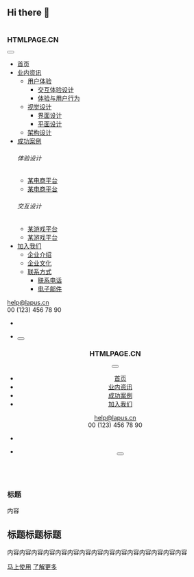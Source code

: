 ## Hi there 👋

<!--
**thorkii/thorkii** is a ✨ _special_ ✨ repository because its `README.md` (this file) appears on your GitHub profile.

Here are some ideas to get you started:

- 🔭 I’m currently working on ...
- 🌱 I’m currently learning ...
- 👯 I’m looking to collaborate on ...
- 🤔 I’m looking for help with ...
- 💬 Ask me about ...
- 📫 How to reach me: ...
- 😄 Pronouns: ...
- ⚡ Fun fact: ...
-->
<heat>
<body>
  <meta charset="utf-8"/>
  <meta name="viewport" content="width=device-width, initial-scale=1.0"/>
  <meta name="description" content="HTMLPAGE - 专业高效的在线HTML构建器|网页模板|网站模板|网页设计|网页开发|HTML生成工具|在线制作网页"/>
  <meta name="keywords" content="网页设计,HTML在线构建器,HTMLPAGE,HTML5在线构建器,HTML在线编辑,拖拽网页生成,网页构建工具,网页制作,网页开发,在线制作网页,html编辑器,免费网页,制作网页,网页设计制作,响应式网页,交互设计,企业宣传册,企业网站,名片设计,响应式,在线做图,平面设计,思维导图,用户体验设计,网站设计,网站风格,网络拓扑图,网页设计,软件架构"/>
  <meta name="author" content="Lapus"/>
  <title>VIP会员单页面模板 - 企业网站
  </title>
  <link rel="preload" href="https://coscdn.htmlpage.cn/sandbox/assets/fonts/Unicons.woff2" as="font" type="font/woff2" crossorigin=""/>
  <link rel="preload" href="https://coscdn.htmlpage.cn/sandbox/assets/img/svg/blob.svg" as="image" crossorigin=""/>
  <link rel="shortcut icon" href="https://htmlpage.cn/favicon.png"/>
  <link rel="stylesheet" href="https://coscdn.htmlpage.cn/sandbox/assets/css/plugins.css"/>
  <link rel="stylesheet" href="https://coscdn.htmlpage.cn/sandbox/assets/css/style.css"/>
  <link rel="stylesheet" href="https://coscdn.htmlpage.cn/sandbox/assets/css/colors/pink.css"/>
  <nav id="sticky-navbar" class="navbar navbar-expand-lg fancy navbar-light navbar-bg-light transparent navbar-clone fixed">
    <div class="container">
      <div class="navbar-collapse-wrapper bg-white d-flex flex-row flex-nowrap w-100 justify-content-between align-items-center">
        <div class="navbar-brand w-100">
          <a href="https://htmlpage.cn"><img src="https://coscdn.htmlpage.cn/logos/logo-small-svg.svg" alt=""/></a>
        </div>
        <div class="navbar-collapse offcanvas offcanvas-nav offcanvas-start">
          <div class="offcanvas-header d-lg-none">
            <h3 class="text-white fs-30 mb-0">HTMLPAGE.CN
            </h3>
            <button type="button" data-bs-dismiss="offcanvas" aria-label="Close" class="btn-close btn-close-white"></button>
          </div>
          <div class="offcanvas-body ms-lg-auto d-flex flex-column h-100">
            <ul class="navbar-nav">
              <li class="nav-item">
                <a href="https://htmlpage.cn" class="nav-link">首页</a>
              </li>
              <li class="nav-item dropdown">
                <a href="#" data-bs-toggle="dropdown" class="nav-link dropdown-toggle">业内资讯</a>
                <ul class="dropdown-menu">
                  <li class="dropdown dropdown-submenu dropend">
                    <a href="#" data-bs-toggle="dropdown" class="dropdown-item dropdown-toggle">用户体验</a>
                    <ul class="dropdown-menu">
                      <li class="nav-item">
                        <a href="./services.html" class="dropdown-item">交互体验设计</a>
                      </li>
                      <li class="nav-item">
                        <a href="./services2.html" class="dropdown-item">体验与用户行为</a>
                      </li>
                    </ul>
                  </li>
                  <li class="dropdown dropdown-submenu dropend">
                    <a href="#" data-bs-toggle="dropdown" class="dropdown-item dropdown-toggle">视觉设计</a>
                    <ul class="dropdown-menu">
                      <li class="nav-item">
                        <a href="./about.html" class="dropdown-item">界面设计</a>
                      </li>
                      <li class="nav-item">
                        <a href="./about2.html" class="dropdown-item">平面设计</a>
                      </li>
                    </ul>
                  </li>
                  <li class="nav-item">
                    <a href="./pricing.html" class="dropdown-item">架构设计</a>
                  </li>
                </ul>
              </li>
              <li class="nav-item dropdown">
                <a href="#" data-bs-toggle="dropdown" class="nav-link dropdown-toggle">成功案例</a>
                <div class="dropdown-menu dropdown-lg">
                  <div class="dropdown-lg-content">
                    <div>
                      <h6 class="dropdown-header">体验设计
                      </h6>
                      <ul class="list-unstyled">
                        <li>
                          <a href="./projects.html" class="dropdown-item">某电商平台</a>
                        </li>
                        <li>
                          <a href="./projects2.html" class="dropdown-item">某电商平台</a>
                        </li>
                      </ul>
                    </div>
                    <!-- /.column -->
                    <div>
                      <h6 class="dropdown-header">交互设计
                      </h6>
                      <ul class="list-unstyled">
                        <li>
                          <a href="./single-project.html" class="dropdown-item">某游戏平台</a>
                        </li>
                        <li>
                          <a href="./single-project2.html" class="dropdown-item">某游戏平台</a>
                        </li>
                      </ul>
                    </div>
                    <!-- /.column -->
                  </div>
                  <!-- /auto-column -->
                </div>
              </li>
              <li class="nav-item dropdown">
                <a href="#" data-bs-toggle="dropdown" class="nav-link dropdown-toggle">加入我们</a>
                <ul class="dropdown-menu">
                  <li class="nav-item">
                    <a href="./blog.html" class="dropdown-item">企业介绍</a>
                  </li>
                  <li class="nav-item">
                    <a href="./blog2.html" class="dropdown-item">企业文化</a>
                  </li>
                  <li class="dropdown dropdown-submenu dropend">
                    <a href="#" data-bs-toggle="dropdown" class="dropdown-item dropdown-toggle">联系方式</a>
                    <ul class="dropdown-menu">
                      <li class="nav-item">
                        <a href="./blog-post.html" class="dropdown-item">联系电话</a>
                      </li>
                      <li class="nav-item">
                        <a href="./blog-post2.html" class="dropdown-item">电子邮件</a>
                      </li>
                    </ul>
                  </li>
                </ul>
              </li>
            </ul>
            <!-- /.navbar-nav -->
            <div class="offcanvas-footer d-lg-none">
              <div>
                <a href="mailto:first.last@email.com" class="link-inverse">help@lapus.cn</a>
                <br/> 00 (123) 456 78 90 
                <br/>
                <nav class="nav social social-white mt-4">
                  <a href="#"><i class="uil uil-twitter">
                    </i></a>
                  <a href="#"><i class="uil uil-facebook-f">
                    </i></a>
                  <a href="#"><i class="uil uil-dribbble">
                    </i></a>
                  <a href="#"><i class="uil uil-instagram">
                    </i></a>
                  <a href="#"><i class="uil uil-youtube">
                    </i></a>
                </nav>
                <!-- /.social -->
              </div>
            </div>
            <!-- /.offcanvas-footer -->
          </div>
          <!-- /.offcanvas-body -->
        </div>
        <!-- /.navbar-collapse -->
        <div class="navbar-other w-100 d-flex ms-auto">
          <ul class="navbar-nav flex-row align-items-center ms-auto">
            <li class="nav-item">
              <nav class="nav social social-muted justify-content-end text-end">
                <a href="#"><i class="uil uil-twitter">
                  </i></a>
                <a href="#"><i class="uil uil-facebook-f">
                  </i></a>
                <a href="#"><i class="uil uil-dribbble">
                  </i></a>
                <a href="#"><i class="uil uil-instagram">
                  </i></a>
              </nav>
              <!-- /.social -->
            </li>
            <li class="nav-item d-lg-none">
              <button class="hamburger offcanvas-nav-btn"><span></span></button>
            </li>
          </ul>
          <!-- /.navbar-nav -->
        </div>
        <!-- /.navbar-other -->
      </div>
      <!-- /.navbar-collapse-wrapper -->
    </div>
    <!-- /.container -->
  </nav>
  <div class="content-wrapper">
    <header class="wrapper bg-gray">
      <nav class="navbar navbar-expand-lg fancy navbar-light navbar-bg-light">
        <div class="container">
          <div class="navbar-collapse-wrapper bg-white d-flex flex-row flex-nowrap w-100 justify-content-between align-items-center">
            <div class="navbar-brand w-100">
              <a href="https://htmlpage.cn"></a>
            </div>
            <div class="navbar-collapse offcanvas offcanvas-nav offcanvas-start">
              <div class="offcanvas-header d-lg-none">
                <h3 class="text-white fs-30 mb-0">HTMLPAGE.CN
                </h3>
                <button type="button" data-bs-dismiss="offcanvas" aria-label="Close" class="btn-close btn-close-white"></button>
              </div>
              <div class="offcanvas-body ms-lg-auto d-flex flex-column h-100">
                <ul class="navbar-nav">
                  <li class="nav-item">
                    <a href="https://htmlpage.cn" class="nav-link">首页</a>
                  </li>
                  <li class="nav-item dropdown">
                    <a href="#" data-bs-toggle="dropdown" class="nav-link dropdown-toggle">业内资讯</a>
                  </li>
                  <li class="nav-item dropdown">
                    <a href="#" data-bs-toggle="dropdown" class="nav-link dropdown-toggle">成功案例</a>
                  </li>
                  <li class="nav-item dropdown">
                    <a href="#" data-bs-toggle="dropdown" class="nav-link dropdown-toggle">加入我们</a>
                  </li>
                </ul>
                <!-- /.navbar-nav -->
                <div class="offcanvas-footer d-lg-none">
                  <div>
                    <a href="mailto:first.last@email.com" class="link-inverse">help@lapus.cn</a>
                    <br/> 00 (123) 456 78 90 
                    <br/>
                    <nav class="nav social social-white mt-4">
                      <a href="#"><i class="uil uil-twitter">
                        </i></a>
                      <a href="#"><i class="uil uil-facebook-f">
                        </i></a>
                      <a href="#"><i class="uil uil-dribbble">
                        </i></a>
                      <a href="#"><i class="uil uil-instagram">
                        </i></a>
                      <a href="#"><i class="uil uil-youtube">
                        </i></a>
                    </nav>
                    <!-- /.social -->
                  </div>
                </div>
                <!-- /.offcanvas-footer -->
              </div>
              <!-- /.offcanvas-body -->
            </div>
            <!-- /.navbar-collapse -->
            <div class="navbar-other w-100 d-flex ms-auto">
              <ul class="navbar-nav flex-row align-items-center ms-auto">
                <li class="nav-item">
                  <nav class="nav social social-muted justify-content-end text-end">
                    <a href="#"><i class="uil uil-twitter">
                      </i></a>
                    <a href="#"><i class="uil uil-facebook-f">
                      </i></a>
                    <a href="#"><i class="uil uil-dribbble">
                      </i></a>
                    <a href="#"><i class="uil uil-instagram">
                      </i></a>
                  </nav>
                  <!-- /.social -->
                </li>
                <li class="nav-item d-lg-none">
                  <button class="hamburger offcanvas-nav-btn"><span></span></button>
                </li>
              </ul>
              <!-- /.navbar-nav -->
            </div>
            <!-- /.navbar-other -->
          </div>
          <!-- /.navbar-collapse-wrapper -->
        </div>
        <!-- /.container -->
      </nav>
      <!-- /.navbar -->
    </header>
    <!-- /header -->
    <section class="wrapper bg-gray">
      <div class="container pt-12 pt-md-14 pb-14 pb-md-16">
        <div class="row gy-10 gy-md-13 gy-lg-0 align-items-center">
          <div data-cues="slideInDown" data-group="header" class="col-md-8 col-lg-5 d-flex position-relative mx-auto">
            <div class="img-mask mask-1">
            </div>
            <div id="it6hpe" class="card shadow-lg position-absolute c21720">
              <div class="card-body py-4 px-5">
                <div class="d-flex flex-row align-items-center">
                  <div>
                    <img src="https://coscdn.htmlpage.cn/sandbox/assets/img/icons/lineal/check.svg" alt="" class="svg-inject icon-svg icon-svg-sm text-primary mx-auto me-3"/>
                  </div>
                  <div>
                    <h3 class="counter mb-0 text-nowrap">标题
                    </h3>
                    <p class="fs-14 lh-sm mb-0 text-nowrap">内容
                    </p>
                  </div>
                </div>
              </div>
              <!--/.card-body -->
            </div>
            <!--/.card -->
          </div>
          <!--/column -->
          <div data-cues="slideInDown" data-group="page-title" data-delay="600" class="col-lg-6 offset-lg-1 col-xxl-5 text-center text-lg-start">
            <h1 class="display-1 mb-5">标题标题标题
            </h1>
            <p class="lead fs-25 lh-sm mb-7 px-md-10 px-lg-0">内容内容内容内容内容内容内容内容内容内容内容内容内容内容内容
            </p>
            <div data-cues="slideInDown" data-group="page-title-buttons" data-delay="900" class="d-flex justify-content-center justify-content-lg-start">
              <span><a href="https://htmlpage.cn/builder/" class="btn btn-lg btn-primary rounded-pill me-2">马上使用</a></span>
              <span><a href="https://htmlpage.cn" class="btn btn-lg btn-outline-primary rounded-pill">了解更多</a></span>
            </div>
          </div>
          <!--/column -->
        </div>
        <!-- /.row -->
      </div>
      <!-- /.container -->
    </section>
    <!-- /section -->
    <section class="wrapper bg-light wrapper-border">
      <!-- /.container -->
    </section>
    <!-- /section -->
    <section class="wrapper bg-light wrapper-border">
      <!-- /.container -->
    </section>
    <!-- /section -->
  </div>
  <!-- /.content-wrapper -->
  <footer>
    <!-- /.container -->
  </footer>
  <script src="https://coscdn.htmlpage.cn/sandbox/assets/js/plugins.js"></script>
  <script src="https://coscdn.htmlpage.cn/sandbox/assets/js/theme.js"></script>
</body>
